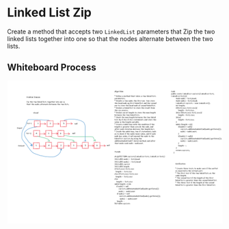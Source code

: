 # Linked List Zip

Create a method that accepts two `LinkedList` parameters that Zip the two linked lists together into one so that the nodes alternate between the two lists.

## Whiteboard Process

![Linked List Zip](/challenges/linked-list/lib/src/main/java/linkedList/image/code-08-linked-list-zip.png)